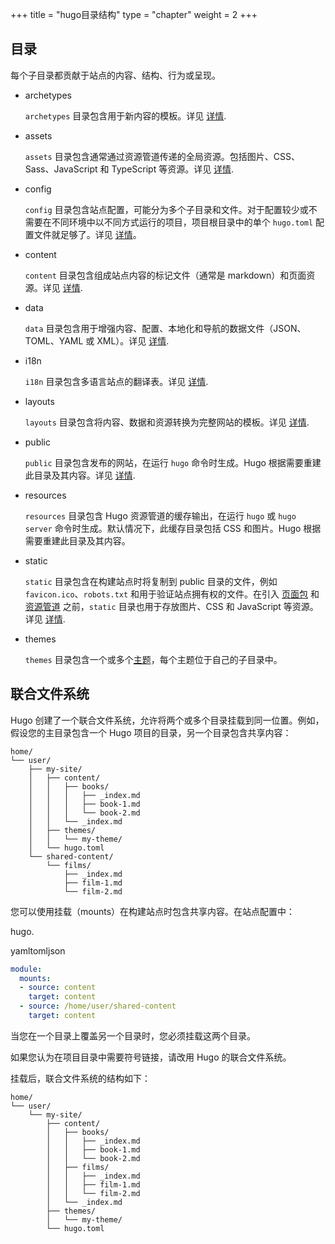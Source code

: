 +++
title = "hugo目录结构"
type = "chapter"
weight = 2
+++

## 目录 

每个子目录都贡献于站点的内容、结构、行为或呈现。

- archetypes

  `archetypes` 目录包含用于新内容的模板。详见 [详情](https://hugo.opendocs.io/content-management/archetypes/).

- assets

  `assets` 目录包含通常通过资源管道传递的全局资源。包括图片、CSS、Sass、JavaScript 和 TypeScript 等资源。详见 [详情](https://hugo.opendocs.io/hugo-pipes/introduction/).

- config

  `config` 目录包含站点配置，可能分为多个子目录和文件。对于配置较少或不需要在不同环境中以不同方式运行的项目，项目根目录中的单个 `hugo.toml` 配置文件就足够了。详见 [详情](https://hugo.opendocs.io/getting-started/configuration/#configuration-directory)。

- content

  `content` 目录包含组成站点内容的标记文件（通常是 markdown）和页面资源。详见 [详情](https://hugo.opendocs.io/content-management/organization/).

- data

  `data` 目录包含用于增强内容、配置、本地化和导航的数据文件（JSON、TOML、YAML 或 XML）。详见 [详情](https://hugo.opendocs.io/templates/data-templates/).

- i18n

  `i18n` 目录包含多语言站点的翻译表。详见 [详情](https://hugo.opendocs.io/content-management/multilingual/).

- layouts

  `layouts` 目录包含将内容、数据和资源转换为完整网站的模板。详见 [详情](https://hugo.opendocs.io/templates/).

- public

  `public` 目录包含发布的网站，在运行 `hugo` 命令时生成。Hugo 根据需要重建此目录及其内容。详见 [详情](https://hugo.opendocs.io/getting-started/usage/#build-your-site).

- resources

  `resources` 目录包含 Hugo 资源管道的缓存输出，在运行 `hugo` 或 `hugo server` 命令时生成。默认情况下，此缓存目录包括 CSS 和图片。Hugo 根据需要重建此目录及其内容。

- static

  `static` 目录包含在构建站点时将复制到 public 目录的文件，例如 `favicon.ico`、`robots.txt` 和用于验证站点拥有权的文件。在引入 [页面包](https://hugo.opendocs.io/getting-started/glossary/#page-bundle) 和 [资源管道](https://hugo.opendocs.io/hugo-pipes/introduction/) 之前，`static` 目录也用于存放图片、CSS 和 JavaScript 等资源。详见 [详情](https://hugo.opendocs.io/content-management/static-files/).

- themes

  `themes` 目录包含一个或多个[主题](https://hugo.opendocs.io/getting-started/glossary/#theme)，每个主题位于自己的子目录中。

## 联合文件系统 

Hugo 创建了一个联合文件系统，允许将两个或多个目录挂载到同一位置。例如，假设您的主目录包含一个 Hugo 项目的目录，另一个目录包含共享内容：

```text
home/
└── user/
    ├── my-site/            
    │   ├── content/
    │   │   ├── books/
    │   │   │   ├── _index.md
    │   │   │   ├── book-1.md
    │   │   │   └── book-2.md
    │   │   └── _index.md
    │   ├── themes/
    │   │   └── my-theme/
    │   └── hugo.toml
    └── shared-content/     
        └── films/
            ├── _index.md
            ├── film-1.md
            └── film-2.md
```

您可以使用挂载（mounts）在构建站点时包含共享内容。在站点配置中：

hugo.

yamltomljson

```yaml
module:
  mounts:
  - source: content
    target: content
  - source: /home/user/shared-content
    target: content
```

当您在一个目录上覆盖另一个目录时，您必须挂载这两个目录。

如果您认为在项目目录中需要符号链接，请改用 Hugo 的联合文件系统。

挂载后，联合文件系统的结构如下：

```text
home/
└── user/
    └── my-site/
        ├── content/
        │   ├── books/
        │   │   ├── _index.md
        │   │   ├── book-1.md
        │   │   └── book-2.md
        │   ├── films/
        │   │   ├── _index.md
        │   │   ├── film-1.md
        │   │   └── film-2.md
        │   └── _index.md
        ├── themes/
        │   └── my-theme/
        └── hugo.toml
```
